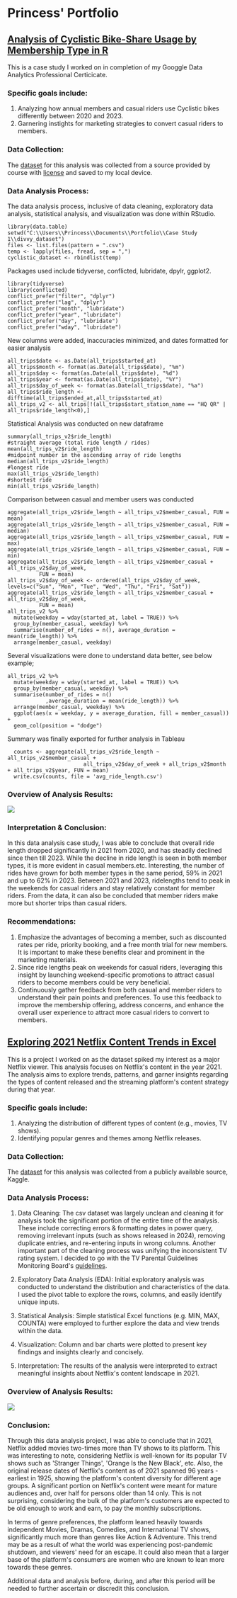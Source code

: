# Princess' Portfolio

## [Analysis of Cyclistic Bike-Share Usage by Membership Type in R](https://github.com/POsebi/padeniran_portfolio/blob/main/cyclistic2.R)

This is a case study I worked on in completion of my Googgle Data Analytics Professional Certicicate.

### Specific goals include:

1. Analyzing how annual members and casual riders use Cyclistic bikes differently between 2020 and 2023.
2. Garnering instights for marketing strategies to convert casual riders to members.

### Data Collection:

The [dataset](https://divvy-tripdata.s3.amazonaws.com/index.html) for this analysis was collected from a source provided by course with [license](https://divvybikes.com/data-license-agreement) and saved to my local device.

### Data Analysis Process:

The data analysis process, inclusive of data cleaning, exploratory data analysis, statistical analysis, and visualization was done within RStudio.

```
library(data.table)
setwd("C:\\Users\\Princess\\Documents\\Portfolio\\Case Study 1\\divvy_dataset")
files <- list.files(pattern = ".csv")
temp <- lapply(files, fread, sep = ",")
cyclistic_dataset <- rbindlist(temp)
```

Packages used include tidyverse, conflicted, lubridate, dpylr, ggplot2.

```
library(tidyverse)
library(conflicted)
conflict_prefer("filter", "dplyr")
conflict_prefer("lag", "dplyr")
conflict_prefer("month", "lubridate")
conflict_prefer("year", "lubridate")
conflict_prefer("day", "lubridate")
conflict_prefer("wday", "lubridate")
```

New columns were added, inaccuracies minimized, and dates formatted for easier analysis

```
all_trips$date <- as.Date(all_trips$started_at)
all_trips$month <- format(as.Date(all_trips$date), "%m")
all_trips$day <- format(as.Date(all_trips$date), "%d")
all_trips$year <- format(as.Date(all_trips$date), "%Y")
all_trips$day_of_week <- format(as.Date(all_trips$date), "%a")
all_trips$ride_length <- difftime(all_trips$ended_at,all_trips$started_at)
all_trips_v2 <- all_trips[!(all_trips$start_station_name == "HQ QR" | all_trips$ride_length<0),]
```

Statistical Analysis was conducted on new dataframe

```
summary(all_trips_v2$ride_length)
#straight average (total ride length / rides)
mean(all_trips_v2$ride_length) 
#midpoint number in the ascending array of ride lengths
median(all_trips_v2$ride_length) 
#longest ride
max(all_trips_v2$ride_length)
#shortest ride
min(all_trips_v2$ride_length)
```
Comparison between casual and member users was conducted
```
aggregate(all_trips_v2$ride_length ~ all_trips_v2$member_casual, FUN = mean)
aggregate(all_trips_v2$ride_length ~ all_trips_v2$member_casual, FUN = median)
aggregate(all_trips_v2$ride_length ~ all_trips_v2$member_casual, FUN = max)
aggregate(all_trips_v2$ride_length ~ all_trips_v2$member_casual, FUN = min)
aggregate(all_trips_v2$ride_length ~ all_trips_v2$member_casual + all_trips_v2$day_of_week,
          FUN = mean)
all_trips_v2$day_of_week <- ordered(all_trips_v2$day_of_week, levels=c("Sun", "Mon", "Tue", "Wed", "Thu", "Fri", "Sat"))
aggregate(all_trips_v2$ride_length ~ all_trips_v2$member_casual + all_trips_v2$day_of_week,
          FUN = mean)
all_trips_v2 %>%
  mutate(weekday = wday(started_at, label = TRUE)) %>%
  group_by(member_casual, weekday) %>% 
  summarise(number_of_rides = n(), average_duration = mean(ride_length)) %>%
  arrange(member_casual, weekday)
```

Several visualizations were done to understand data better, see below example;
```
all_trips_v2 %>%
  mutate(weekday = wday(started_at, label = TRUE)) %>%
  group_by(member_casual, weekday) %>%
  summarise(number_of_rides = n()
            ,average_duration = mean(ride_length)) %>%
  arrange(member_casual, weekday) %>%
  ggplot(aes(x = weekday, y = average_duration, fill = member_casual)) +
  geom_col(position = "dodge")
```

Summary was finally exported for further analysis in Tableau
```
  counts <- aggregate(all_trips_v2$ride_length ~ all_trips_v2$member_casual +
                        all_trips_v2$day_of_week + all_trips_v2$month + all_trips_v2$year, FUN = mean)
  write.csv(counts, file = 'avg_ride_length.csv')
```
### Overview of Analysis Results:

![](cyclistic_tableau.png)

### Interpretation & Conclusion:
In this data analysis case study, I was able to conclude that overall ride length dropped significantly in 2021 from 2020, and has steadily declined since then till 2023. While the decline in ride length is seen in both member types, it is more evident in casual members.etc. Interesting, the number of rides have grown for both member types in the same period, 59% in 2021 and up to 62% in 2023. Between 2021 and 2023, ridelengths tend to peak in the weekends for casual riders and stay relatively constant for member riders. From the data, it can also be concluded that member riders make more but shorter trips than casual riders.               

### Recommendations:

1. Emphasize the advantages of becoming a member, such as discounted rates per ride, priority booking, and a free month trial for new members. It is important to make these benefits clear and prominent in the marketing materials.
2. Since ride lengths peak on weekends for casual riders, leveraging this insight by launching weekend-specific promotions to attract casual riders to become members could be very beneficial.
3. Continuously gather feedback from both casual and member riders to understand their pain points and preferences. To use this feedback to improve the membership offering, address concerns, and enhance the overall user experience to attract more casual riders to convert to members.

## [Exploring 2021 Netflix Content Trends in Excel](https://github.com/POsebi/padeniran_portfolio/blob/main/2021_neflix_content_analysis.xlsx)

This is a project I worked on as the dataset spiked my interest as a major Netflix viewer. This analysis focuses on Netflix's content in the year 2021. The analysis aims to explore trends, patterns, and garner insights regarding the types of content released and the streaming platform's content strategy during that year.

### Specific goals include:

1. Analyzing the distribution of different types of content (e.g., movies, TV shows).
2. Identifying popular genres and themes among Netflix releases.

### Data Collection:

The [dataset](https://www.kaggle.com/datasets/rahulvyasm/netflix-movies-and-tv-shows) for this analysis was collected from a publicly available source, Kaggle.

### Data Analysis Process:

1. Data Cleaning: The csv dataset was largely unclean and cleaning it for analysis took the significant portion of the entire time of the analysis. These include correcting errors & formatting dates in power query, removing irrelevant inputs (such as shows released in 2024), removing duplicate entries, and re-entering inputs in wrong columns. Another important part of the cleaning process was unifying the inconsistent TV rating system. I decided to go with the TV Parental Guidelines Monitoring Board's [guidelines](http://www.tvguidelines.org/ratings.html).

2. Exploratory Data Analysis (EDA): Initial exploratory analysis was conducted to understand the distribution and characteristics of the data. I used the pivot table to explore the rows, columns, and easily identify unique inputs.

3. Statistical Analysis: Simple statistical Excel functions (e.g. MIN, MAX, COUNTA) were employed to further explore the data and view trends within the data.

4. Visualization: Column and bar charts were plotted to present key findings and insights clearly and concisely.

5. Interpretation: The results of the analysis were interpreted to extract meaningful insights about Netflix's content landscape in 2021.

### Overview of Analysis Results:

![](netflix_image.png)

### Conclusion:
Through this data analysis project, I was able to conclude that in 2021, Netflix added movies two-times more than TV shows to its platform. This was interesting to note, considering Netflix is well-known for its popular TV shows such as 'Stranger Things', 'Orange Is the New Black', etc. Also, the original release dates of Netflix's content as of 2021 spanned 96 years - earliest in 1925, showing the platform's content diversity for different age groups. A significant portion on Netflix's content were meant for mature audiences and, over half for persons older than 14 only. This is not surprising, considering the bulk of the platform's customers are expected to be old enough to work and earn, to pay the monthly subscriptions.

In terms of genre preferences, the platform leaned heavily towards independent Movies, Dramas, Comedies, and International TV shows, significantly much more than genres like Action & Adventure. This trend may be as a result of what the world was experiencing post-pandemic shutdown, and viewers' need for an escape. It could also mean that a larger base of the platform's consumers are women who are known to lean more towards these genres.

Additional data and analysis before, during, and after this period will be needed to further ascertain or discredit this conclusion.
